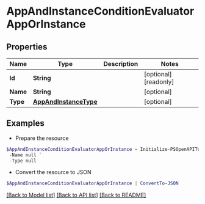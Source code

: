 # AppAndInstanceConditionEvaluatorAppOrInstance
## Properties

Name | Type | Description | Notes
------------ | ------------- | ------------- | -------------
**Id** | **String** |  | [optional] [readonly] 
**Name** | **String** |  | [optional] 
**Type** | [**AppAndInstanceType**](AppAndInstanceType.md) |  | [optional] 

## Examples

- Prepare the resource
```powershell
$AppAndInstanceConditionEvaluatorAppOrInstance = Initialize-PSOpenAPIToolsAppAndInstanceConditionEvaluatorAppOrInstance  -Id null `
 -Name null `
 -Type null
```

- Convert the resource to JSON
```powershell
$AppAndInstanceConditionEvaluatorAppOrInstance | ConvertTo-JSON
```

[[Back to Model list]](../README.md#documentation-for-models) [[Back to API list]](../README.md#documentation-for-api-endpoints) [[Back to README]](../README.md)

